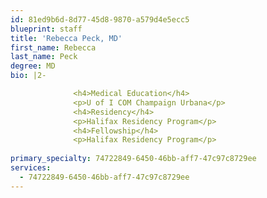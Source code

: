 ```yaml
---
id: 81ed9b6d-8d77-45d8-9870-a579d4e5ecc5
blueprint: staff
title: 'Rebecca Peck, MD'
first_name: Rebecca
last_name: Peck
degree: MD
bio: |2-

              <h4>Medical Education</h4>
              <p>U of I COM Champaign Urbana</p>
              <h4>Residency</h4>
              <p>Halifax Residency Program</p>
              <h4>Fellowship</h4>
              <p>Halifax Residency Program</p>
          
primary_specialty: 74722849-6450-46bb-aff7-47c97c8729ee
services:
  - 74722849-6450-46bb-aff7-47c97c8729ee
---
```

